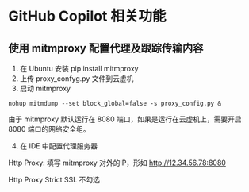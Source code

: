 # GitHub Copilot 相关功能

## 使用 mitmproxy 配置代理及跟踪传输内容
1. 在 Ubuntu 安装
pip install mitmproxy
2. 上传 proxy_confyg.py 文件到云虚机
3. 启动 mitmproxy
```
nohup mitmdump --set block_global=false -s proxy_config.py &
```
由于 mitmproxy 默认运行在 8080 端口，如果是运行在云虚机上，需要开启 8080 端口的网络安全组。

4. 在 IDE 中配置代理服务器

Http Proxy: 填写 mitmproxy 对外的IP，形如 http://12.34.56.78:8080

Http Proxy Strict SSL 不勾选